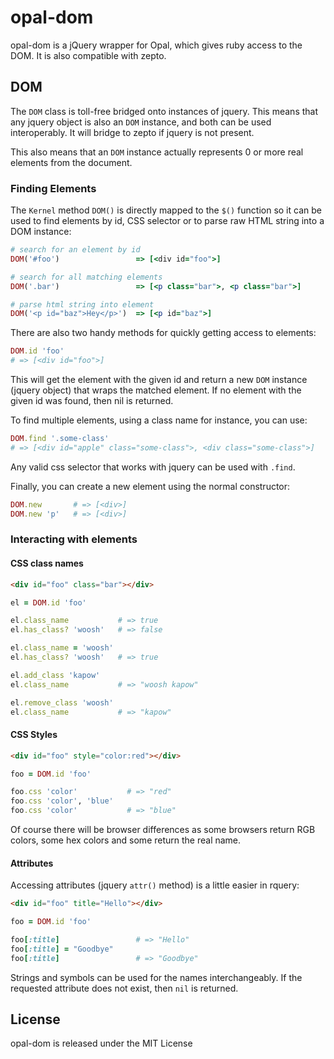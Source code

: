 # opal-dom

opal-dom is a jQuery wrapper for Opal, which gives ruby access to the
DOM. It is also compatible with zepto.

## DOM

The `DOM` class is toll-free bridged onto instances of jquery. This
means that any jquery object is also an `DOM` instance, and both
can be used interoperably. It will bridge to zepto if jquery is not
present.

This also means that an `DOM` instance actually represents 0 or
more real elements from the document.

### Finding Elements

The `Kernel` method `DOM()` is directly mapped to the `$()` function
so it can be used to find elements by id, CSS selector or to parse
raw HTML string into a DOM instance:

```ruby
# search for an element by id
DOM('#foo')                 => [<div id="foo">]

# search for all matching elements
DOM('.bar')                 => [<p class="bar">, <p class="bar">]

# parse html string into element
DOM('<p id="baz">Hey</p>')  => [<p id="baz">] 
```

There are also two handy methods for quickly getting access to
elements:

```ruby
DOM.id 'foo'
# => [<div id="foo">]
```

This will get the element with the given id and return a new `DOM`
instance (jquery object) that wraps the matched element. If no element
with the given id was found, then nil is returned.

To find multiple elements, using a class name for instance, you can
use:

```ruby
DOM.find '.some-class'
# => [<div id="apple" class="some-class">, <div class="some-class">]
```

Any valid css selector that works with jquery can be used with `.find`.

Finally, you can create a new element using the normal constructor:

```ruby
DOM.new       # => [<div>]
DOM.new 'p'   # => [<div>]
```

### Interacting with elements

#### CSS class names

```html
<div id="foo" class="bar"></div>
```

```ruby
el = DOM.id 'foo'

el.class_name           # => true
el.has_class? 'woosh'   # => false

el.class_name = 'woosh'
el.has_class? 'woosh'   # => true

el.add_class 'kapow'
el.class_name           # => "woosh kapow"

el.remove_class 'woosh'
el.class_name           # => "kapow"
```

#### CSS Styles

```html
<div id="foo" style="color:red"></div>
```

```ruby
foo = DOM.id 'foo'

foo.css 'color'           # => "red"
foo.css 'color', 'blue'
foo.css 'color'           # => "blue"
```

Of course there will be browser differences as some browsers return
RGB colors, some hex colors and some return the real name.

#### Attributes

Accessing attributes (jquery `attr()` method) is a little easier in
rquery:

```html
<div id="foo" title="Hello"></div>
```

```ruby
foo = DOM.id 'foo'

foo[:title]                 # => "Hello"
foo[:title] = "Goodbye"
foo[:title]                 # => "Goodbye"
```

Strings and symbols can be used for the names interchangeably. If the
requested attribute does not exist, then `nil` is returned.

## License

opal-dom is released under the MIT License